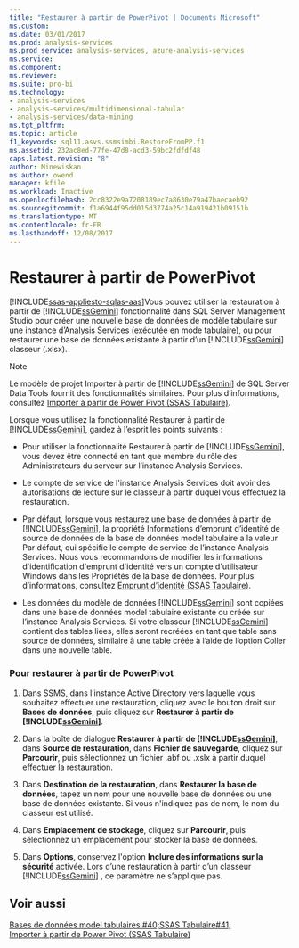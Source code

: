```yaml
---
title: "Restaurer à partir de PowerPivot | Documents Microsoft"
ms.custom: 
ms.date: 03/01/2017
ms.prod: analysis-services
ms.prod_service: analysis-services, azure-analysis-services
ms.service: 
ms.component: 
ms.reviewer: 
ms.suite: pro-bi
ms.technology:
- analysis-services
- analysis-services/multidimensional-tabular
- analysis-services/data-mining
ms.tgt_pltfrm: 
ms.topic: article
f1_keywords: sql11.asvs.ssmsimbi.RestoreFromPP.f1
ms.assetid: 232ac8ed-77fe-47d8-acd3-59bc2fdfdf48
caps.latest.revision: "8"
author: Minewiskan
ms.author: owend
manager: kfile
ms.workload: Inactive
ms.openlocfilehash: 2cc8322e9a7208189ec7a8630e79a47baecaeb92
ms.sourcegitcommit: f1a6944f95dd015d3774a25c14a919421b09151b
ms.translationtype: MT
ms.contentlocale: fr-FR
ms.lasthandoff: 12/08/2017
---
```

# <a name="restore-from-power-pivot"></a>Restaurer à partir de PowerPivot
[!INCLUDE[ssas-appliesto-sqlas-aas](../../includes/ssas-appliesto-sqlas-aas.md)]Vous pouvez utiliser la restauration à partir de [!INCLUDE[ssGemini](../../includes/ssgemini-md.md)] fonctionnalité dans SQL Server Management Studio pour créer une nouvelle base de données de modèle tabulaire sur une instance d’Analysis Services (exécutée en mode tabulaire), ou pour restaurer une base de données existante à partir d’un [!INCLUDE[ssGemini](../../includes/ssgemini-md.md)] classeur (.xlsx).  
  
> [!NOTE]  
>  Le modèle de projet Importer à partir de [!INCLUDE[ssGemini](../../includes/ssgemini-md.md)] de SQL Server Data Tools fournit des fonctionnalités similaires. Pour plus d’informations, consultez [Importer à partir de Power Pivot &#40;SSAS Tabulaire&#41;](../../analysis-services/tabular-models/import-from-power-pivot-ssas-tabular.md).  
  
 Lorsque vous utilisez la fonctionnalité Restaurer à partir de [!INCLUDE[ssGemini](../../includes/ssgemini-md.md)], gardez à l’esprit les points suivants :  
  
-   Pour utiliser la fonctionnalité Restaurer à partir de [!INCLUDE[ssGemini](../../includes/ssgemini-md.md)], vous devez être connecté en tant que membre du rôle des Administrateurs du serveur sur l’instance Analysis Services.  
  
-   Le compte de service de l'instance Analysis Services doit avoir des autorisations de lecture sur le classeur à partir duquel vous effectuez la restauration.  
  
-   Par défaut, lorsque vous restaurez une base de données à partir de [!INCLUDE[ssGemini](../../includes/ssgemini-md.md)], la propriété Informations d’emprunt d’identité de source de données de la base de données model tabulaire a la valeur Par défaut, qui spécifie le compte de service de l’instance Analysis Services. Nous vous recommandons de modifier les informations d'identification d'emprunt d'identité vers un compte d'utilisateur Windows dans les Propriétés de la base de données. Pour plus d’informations, consultez [Emprunt d’identité &#40;SSAS Tabulaire&#41;](../../analysis-services/tabular-models/impersonation-ssas-tabular.md).  
  
-   Les données du modèle de données [!INCLUDE[ssGemini](../../includes/ssgemini-md.md)] sont copiées dans une base de données model tabulaire existante ou créée sur l’instance Analysis Services. Si votre classeur [!INCLUDE[ssGemini](../../includes/ssgemini-md.md)] contient des tables liées, elles seront recréées en tant que table sans source de données, similaire à une table créée à l’aide de l’option Coller dans une nouvelle table.  
  
### <a name="to-restore-from-power-pivot"></a>Pour restaurer à partir de PowerPivot  
  
1.  Dans SSMS, dans l’instance Active Directory vers laquelle vous souhaitez effectuer une restauration, cliquez avec le bouton droit sur **Bases de données**, puis cliquez sur **Restaurer à partir de [!INCLUDE[ssGemini](../../includes/ssgemini-md.md)]**.  
  
2.  Dans la boîte de dialogue **Restaurer à partir de [!INCLUDE[ssGemini](../../includes/ssgemini-md.md)]**, dans **Source de restauration**, dans **Fichier de sauvegarde**, cliquez sur **Parcourir**, puis sélectionnez un fichier .abf ou .xslx à partir duquel effectuer la restauration.  
  
3.  Dans **Destination de la restauration**, dans **Restaurer la base de données**, tapez un nom pour une nouvelle base de données ou une base de données existante. Si vous n'indiquez pas de nom, le nom du classeur est utilisé.  
  
4.  Dans **Emplacement de stockage**, cliquez sur **Parcourir**, puis sélectionnez un emplacement pour stocker la base de données.  
  
5.  Dans **Options**, conservez l'option **Inclure des informations sur la sécurité** activée. Lors d’une restauration à partir d’un classeur [!INCLUDE[ssGemini](../../includes/ssgemini-md.md)] , ce paramètre ne s’applique pas.  
  
## <a name="see-also"></a>Voir aussi  
 [Bases de données model tabulaires #40;SSAS Tabulaire#41;](../../analysis-services/tabular-models/tabular-model-databases-ssas-tabular.md)   
 [Importer à partir de Power Pivot &#40;SSAS Tabulaire&#41;](../../analysis-services/tabular-models/import-from-power-pivot-ssas-tabular.md)  
  
  
